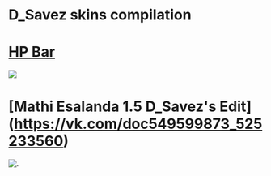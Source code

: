 # D_Savez skins compilation

# [HP Bar](https://i.imgur.com/HCaZBhN.png)
![](https://i.imgur.com/HCaZBhN.png)

# [Mathi Esalanda 1.5 D_Savez's Edit] (https://vk.com/doc549599873_525233560)
![.](https://sun9-67.userapi.com/c853628/v853628347/157595/tCVIjqd26zQ.jpg)

